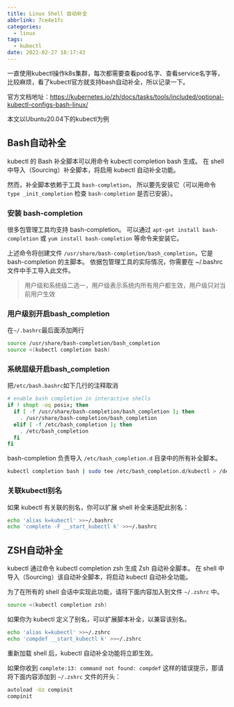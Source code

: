 ```yaml
---
title: Linux Shell 自动补全
abbrlink: 7ce4e1fc
categories:
  - linux
tags:
  - kubectl
date: 2022-02-27 18:17:43
---
```


一直使用kubectl操作k8s集群，每次都需要查看pod名字、查看service名字等，比较麻烦，看了kubectl官方就支持bash自动补全，所以记录一下。

官方文档地址：<https://kubernetes.io/zh/docs/tasks/tools/included/optional-kubectl-configs-bash-linux/>

本文以Ubuntu20.04下的kubectl为例

## Bash自动补全

kubectl 的 Bash 补全脚本可以用命令 kubectl completion bash 生成。 在 shell 中导入（Sourcing）补全脚本，将启用 kubectl 自动补全功能。

然而，补全脚本依赖于工具 `bash-completion`， 所以要先安装它（可以用命令 `type _init_completion` 检查 `bash-completion` 是否已安装）。

### 安装 bash-completion

很多包管理工具均支持 bash-completion。 可以通过 `apt-get install bash-completion` 或 `yum install bash-completion` 等命令来安装它。

上述命令将创建文件 `/usr/share/bash-completion/bash_completion`，它是 bash-completion 的主脚本。 依据包管理工具的实际情况，你需要在 ~/.bashrc 文件中手工导入此文件。

> 用户级和系统级二选一，用户级表示系统内所有用户都生效，用户级只对当前用户生效

### 用户级别开启bash_completion

在`~/.bashrc`最后面添加两行

```bash
source /usr/share/bash-completion/bash_completion
source <(kubectl completion bash)
```

### 系统层级开启bash_completion

把`/etc/bash.bashrc`如下几行的注释取消

```bash
# enable bash completion in interactive shells
if ! shopt -oq posix; then
  if [ -f /usr/share/bash-completion/bash_completion ]; then
    . /usr/share/bash-completion/bash_completion
  elif [ -f /etc/bash_completion ]; then
    . /etc/bash_completion
  fi
fi
```

bash-completion 负责导入 `/etc/bash_completion.d` 目录中的所有补全脚本。

```bash
kubectl completion bash | sudo tee /etc/bash_completion.d/kubectl > /dev/null
```

### 关联kubectl别名

如果 kubectl 有关联的别名，你可以扩展 shell 补全来适配此别名：

```bash
echo 'alias k=kubectl' >>~/.bashrc
echo 'complete -F __start_kubectl k' >>~/.bashrc
```

## ZSH自动补全

kubectl 通过命令 kubectl completion zsh 生成 Zsh 自动补全脚本。 在 shell 中导入（Sourcing）该自动补全脚本，将启动 kubectl 自动补全功能。

为了在所有的 shell 会话中实现此功能，请将下面内容加入到文件 `~/.zshrc` 中。

```bash
source <(kubectl completion zsh)
```

如果你为 kubectl 定义了别名，可以扩展脚本补全，以兼容该别名。

```bash
echo 'alias k=kubectl' >>~/.zshrc
echo 'compdef __start_kubectl k' >>~/.zshrc
```

重新加载 shell 后，kubectl 自动补全功能将立即生效。

如果你收到 `complete:13: command not found: compdef` 这样的错误提示，那请将下面内容添加到 `~/.zshrc` 文件的开头：

```bash
autoload -Uz compinit
compinit
```
